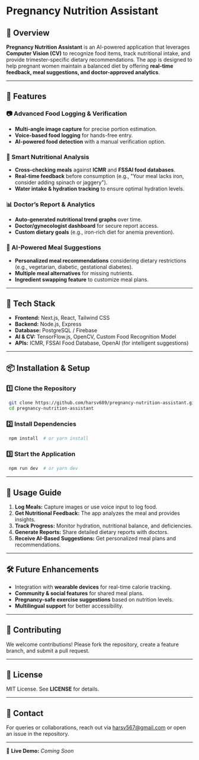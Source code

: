 # Pregnancy Nutrition Assistant

## 🌟 Overview
**Pregnancy Nutrition Assistant** is an AI-powered application that leverages **Computer Vision (CV)** to recognize food items, track nutritional intake, and provide trimester-specific dietary recommendations. The app is designed to help pregnant women maintain a balanced diet by offering **real-time feedback, meal suggestions, and doctor-approved analytics**.

---

## 🚀 Features

### 📷 Advanced Food Logging & Verification
- **Multi-angle image capture** for precise portion estimation.
- **Voice-based food logging** for hands-free entry.
- **AI-powered food detection** with a manual verification option.

### 🔬 Smart Nutritional Analysis
- **Cross-checking meals** against **ICMR** and **FSSAI food databases**.
- **Real-time feedback** before consumption (e.g., "Your meal lacks iron, consider adding spinach or jaggery").
- **Water intake & hydration tracking** to ensure optimal hydration levels.

### 📊 Doctor’s Report & Analytics
- **Auto-generated nutritional trend graphs** over time.
- **Doctor/gynecologist dashboard** for secure report access.
- **Custom dietary goals** (e.g., iron-rich diet for anemia prevention).

### 🤖 AI-Powered Meal Suggestions
- **Personalized meal recommendations** considering dietary restrictions (e.g., vegetarian, diabetic, gestational diabetes).
- **Multiple meal alternatives** for missing nutrients.
- **Ingredient swapping feature** to customize meal plans.

---

## 🔧 Tech Stack
- **Frontend:** Next.js, React, Tailwind CSS
- **Backend:** Node.js, Express
- **Database:** PostgreSQL / Firebase
- **AI & CV:** TensorFlow.js, OpenCV, Custom Food Recognition Model
- **APIs:** ICMR, FSSAI Food Database, OpenAI (for intelligent suggestions)

---

## 📦 Installation & Setup

### 1️⃣ Clone the Repository
```sh
 git clone https://github.com/harsv689/pregnancy-nutrition-assistant.git
 cd pregnancy-nutrition-assistant
```

### 2️⃣ Install Dependencies
```sh
 npm install  # or yarn install
```

### 3️⃣ Start the Application
```sh
 npm run dev  # or yarn dev
```

---

## 📜 Usage Guide
1. **Log Meals:** Capture images or use voice input to log food.
2. **Get Nutritional Feedback:** The app analyzes the meal and provides insights.
3. **Track Progress:** Monitor hydration, nutritional balance, and deficiencies.
4. **Generate Reports:** Share detailed dietary reports with doctors.
5. **Receive AI-Based Suggestions:** Get personalized meal plans and recommendations.

---

## 🛠️ Future Enhancements
- Integration with **wearable devices** for real-time calorie tracking.
- **Community & social features** for shared meal plans.
- **Pregnancy-safe exercise suggestions** based on nutrition levels.
- **Multilingual support** for better accessibility.

---

## 🤝 Contributing
We welcome contributions! Please fork the repository, create a feature branch, and submit a pull request.

---

## 📄 License
MIT License. See **LICENSE** for details.

---

## 📩 Contact
For queries or collaborations, reach out via [harsv567@gmail.com](mailto:your-email@example.com) or open an issue in the repository.

---

🔗 **Live Demo:** _Coming Soon_
